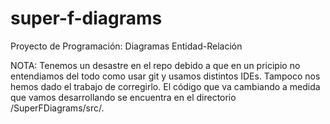 # super-f-diagrams
Proyecto de Programación: Diagramas Entidad-Relación

NOTA: Tenemos un desastre en el repo debido a que en un pricipio no entendiamos del todo como usar git y usamos distintos IDEs.
Tampoco nos hemos dado el trabajo de corregirlo.
El código que va cambiando a medida que vamos desarrollando se encuentra en el directorio /SuperFDiagrams/src/.
